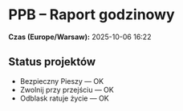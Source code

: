 # PPB – Raport godzinowy
**Czas (Europe/Warsaw):** 2025-10-06 16:22

## Status projektów
- Bezpieczny Pieszy — OK
- Zwolnij przy przejściu — OK
- Odblask ratuje życie — OK

